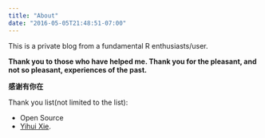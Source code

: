 ```yaml
---
title: "About"
date: "2016-05-05T21:48:51-07:00"
---
```


This is a private blog from a fundamental R enthusiasts/user.

**Thank you to those who have helped me. Thank you for the pleasant, and not so pleasant, experiences of the past.**

**感谢有你在**


Thank you list(not limited to the list):
- Open Source
- [Yihui Xie](https://github.com/yihui/hugo-lithium).
